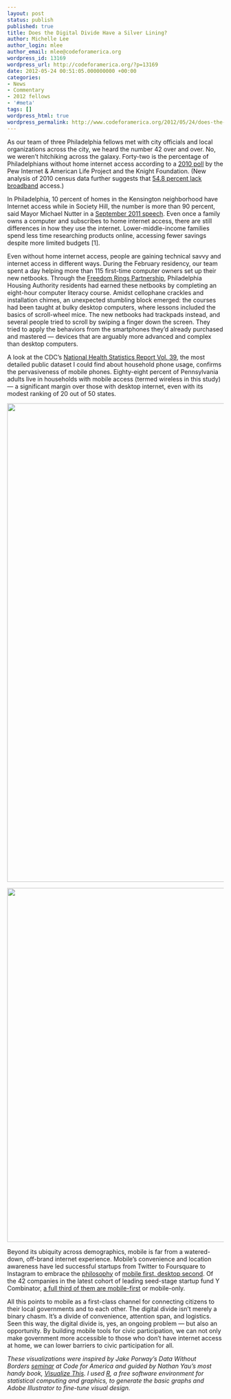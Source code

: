 ```yaml
---
layout: post
status: publish
published: true
title: Does the Digital Divide Have a Silver Lining?
author: Michelle Lee
author_login: mlee
author_email: mlee@codeforamerica.org
wordpress_id: 13169
wordpress_url: http://codeforamerica.org/?p=13169
date: 2012-05-24 00:51:05.000000000 +00:00
categories:
- News
- Commentary
- 2012 fellows
- '#meta'
tags: []
wordpress_html: true
wordpress_permalink: http://www.codeforamerica.org/2012/05/24/does-the-digital-divide-have-a-silver-lining/
---
```


<p>As our team of three Philadelphia fellows met with city officials and local organizations across the city, we heard the number 42 over and over. No, we weren’t hitchiking across the galaxy. Forty-two is the percentage of Philadelphians without home internet access according to a <a href="http://www.pewinternet.org/Reports/2011/08-Community-Information-Systems.aspx">2010 poll</a> by the Pew Internet &amp; American Life Project and the Knight Foundation. (New analysis of 2010 census data further suggests that <a href="http://technicallyphilly.com/2012/04/04/55-percent-of-philadelphia-households-lack-access-to-internet-new-early-data-shows-rate-higher-than-previously-thought">54.8 percent lack broadband</a> access.)</p>
<p>In Philadelphia, 10 percent of homes in the Kensington neighborhood have Internet access while in Society Hill, the number is more than 90 percent, said Mayor Michael Nutter in a <a href="http://technicallyphilly.com/2011/09/13/40-of-philadelphia-households-without-internet-access-says-mayor-nutter-whats-being-done">September 2011 speech</a>. Even once a family owns a computer and subscribes to home internet access, there are still differences in how they use the internet. Lower-middle-income families spend less time researching products online, accessing fewer savings despite more limited budgets [1].</p>
<p>Even without home internet access, people are gaining technical savvy and internet access in different ways. During the February residency, our team spent a day helping more than 115 first-time computer owners set up their new netbooks. Through the <a href="http://www.phillykeyspots.org/">Freedom Rings Partnership</a>, Philadelphia Housing Authority residents had earned these netbooks by completing an eight-hour computer literacy course. Amidst cellophane crackles and installation chimes, an unexpected stumbling block emerged: the courses had been taught at bulky desktop computers, where lessons included the basics of scroll-wheel mice. The new netbooks had trackpads instead, and several people tried to scroll by swiping a finger down the screen. They tried to apply the behaviors from the smartphones they’d already purchased and mastered — devices that are arguably more advanced and complex than desktop computers.</p>
<p>A look at the CDC’s <a href="http://www.cdc.gov/nchs/data/nhsr/nhsr039.pdf">National Health Statistics Report Vol. 39</a>, the most detailed public dataset I could find about household phone usage, confirms the pervasiveness of mobile phones. Eighty-eight percent of Pennsylvania adults live in households with mobile access (termed wireless in this study) — a significant margin over those with desktop internet, even with its modest ranking of 20 out of 50 states.</p>
<p><a href="http://codeforamerica.org/wp-content/uploads/2012/05/wireless-bars-by-state.png"><img alt="" class="alignnone size-full wp-image-13181" height="1114" src="http://codeforamerica.org/wp-content/uploads/2012/05/wireless-bars-by-state.png" title="wireless-bars-by-state" width="656"/></a></p>
<p><a href="http://codeforamerica.org/wp-content/uploads/2012/05/wireless-stars-by-state-01-01.png"><img alt="" class="alignnone size-full wp-image-13182" height="824" src="http://codeforamerica.org/wp-content/uploads/2012/05/wireless-stars-by-state-01-01.png" title="wireless-stars-by-state-01-01" width="655"/></a></p>
<p>Beyond its ubiquity across demographics, mobile is far from a watered-down, off-brand internet experience. Mobile’s convenience and location awareness have led successful startups from Twitter to Foursquare to Instagram to embrace the <a href="http://www.lukew.com/presos/preso.asp?26">philosophy</a> of <a href="about:blank">mobile first, desktop second</a>. Of the 42 companies in the latest cohort of leading seed-stage startup fund Y Combinator, <a href="https://docs.google.com/spreadsheet/ccc?key=0AkkhSN3vaY4jdF90b1l1Vnl5NmZjaTBNQWlJYVozMEE&amp;hl=en#gid=0">a full third of them are mobile-first</a> or mobile-only.</p>
<p>All this points to mobile as a first-class channel for connecting citizens to their local governments and to each other. The digital divide isn’t merely a binary chasm. It’s a divide of convenience, attention span, and logistics. Seen this way, the digital divide is, yes, an ongoing problem — but also an opportunity. By building mobile tools for civic participation, we can not only make government more accessible to those who don’t have internet access at home, we can lower barriers to civic participation for all.</p>
<p><em>These visualizations were inspired by Jake Porway’s Data Without Borders <a href="http://www.greenplum.com/code-for-america/">seminar</a> at Code for America and guided by Nathan Yau’s most handy book, <a href="http://book.flowingdata.com/">Visualize This</a>. I used <a href="http://www.r-project.org/">R</a>, a free software environment for statistical computing and graphics, to generate the basic graphs and Adobe Illustrator to fine-tune visual design.</em></p>
